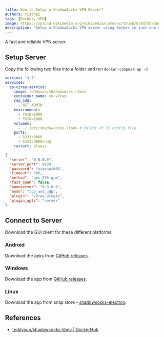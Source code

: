 ```yaml
---
title: How to Setup a ShadowSocks VPN Server?
authors: xiaohai
tags: [Docker, VPN]
image: https://upload.wikimedia.org/wikipedia/commons/thumb/8/8d/Shadowsocks_logo.png/180px-Shadowsocks_logo.png
description: "Setup a ShadowSocks VPN server using Docker in just one command."
---
```


A fast and reliable VPN server.

<!-- truncate -->

## Setup Server

Copy the following two files into a folder and run `docker-compose up -d`

```yaml title="docker-compose.yaml"
version: "3.7"
services:
  ss-v2ray-service:
    image: teddysun/shadowsocks-libev
    container_name: ss-v2ray
    cap_add:
      - NET_ADMIN
    environment:
      - PUID=1000
      - PGID=1000
    volumes:
      - ./:/etc/shadowsocks-libev # folder of SS config file
    ports:
      - 8333:9000
      - 8333:9000/udp
    restart: always
```

```json title="config.json"
{
  "server": "0.0.0.0",
  "server_port": 9000,
  "password": "xiaohai666",
  "timeout": 300,
  "method": "aes-256-gcm",
  "fast_open": false,
  "nameserver": "8.8.8.8",
  "mode": "tcp_and_udp",
  "plugin": "v2ray-plugin",
  "plugin_opts": "server"
}
```

## Connect to Server

Download the GUI client for these different platforms.

### Android

Download the apks from [GitHub releases](https://github.com/shadowsocks/shadowsocks-android/releases).

### Windows

Download the app from [GitHub releases](https://github.com/shadowsocks/shadowsocks-windows/releases).

### Linux

Download the app from snap store - [shadowsocks-electron](https://snapcraft.io/shadowsocks-electron).

## References

- [teddysun/shadowsocks-libev | DockerHub](https://hub.docker.com/r/teddysun/shadowsocks-libev)
